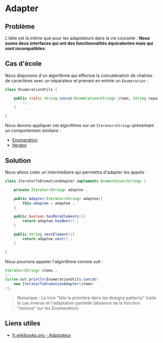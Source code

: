 # Adapter

## Problème

L'idée est la même que pour les adaptateurs dans la vie courante :
**Nous avons deux interfaces qui ont des fonctionnalités équivalentes mais qui sont incompatibles**. 

## Cas d'école

Nous disposons d'un algorithme qui effectue la concaténation de chaînes de caractères
avec un séparateur et prenant en entrée un `Enumeration` :

```java
class EnumerationUtils {

    public static String concat(Enumeration<String> items, String separator){
        //...
    }

}
```

Nous devons appliquer cet algorithme sur un `Iterator<String>` présentant un comportement similaire :

* [Enumeration](https://docs.oracle.com/javase/7/docs/api/java/util/Enumeration.html)
* [Iterator](https://docs.oracle.com/javase/7/docs/api/java/util/Iterator.html)

## Solution

Nous allons créer un intermédiaire qui permettra d'adapter les appels :

```java
class IteratorToEnumationAdapter implements Enumeration<String> {

    private Iterator<String> adaptee ;

    public Adapter(Iterator<String> adaptee){
        this.adaptee = adaptee ;
    }

    public boolean hasMoreElements(){
        return adaptee.hasNext() ;
    }

    public String nextElement(){
        return adaptee.next() ;
    }

}
```

Nous pourrons appeler l'algorithme comme suit :

```java
Iterator<String> items ;
//...
System.out.println(EnumerationUtils.concat(
    new IteratorToEnumationAdapter(items)
));
```

> Remarque : Le livre "tête la première dans les designs patterns" traite le cas inverse et l'adaptation partielle (absence de la fonction "remove" sur les Enumeration)

## Liens utiles

* [fr.wikibooks.org - Adaptateur](https://fr.wikibooks.org/wiki/Patrons_de_conception/Adaptateur)

